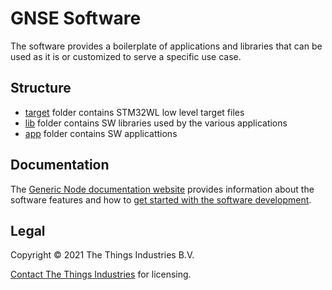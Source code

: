 # GNSE Software
The software provides a boilerplate of applications and libraries that can be used as it is or customized to serve a specific use case.

## Structure

- [target](./target/README.md) folder contains STM32WL low level target files
- [lib](./lib/README.md) folder contains SW libraries used by the various applications
- [app](./app/README.md) folder contains SW applicattions

## Documentation

The [Generic Node documentation website](https://thethingsindustries.github.io/generic-node-docs/) provides information about the software features and how to [get started with the software development](https://thethingsindustries.github.io/generic-node-docs/getting-started/se-sw/).

## Legal

Copyright © 2021 The Things Industries B.V.

[Contact The Things Industries](https://thethingsindustries.com/contact/) for licensing.
